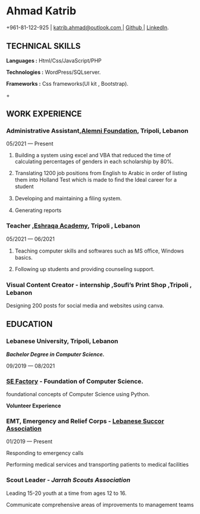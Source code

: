 ﻿

# **Ahmad Katrib**

+961-81-122-925 | <katrib.ahmad@outlook.com>[ ](mailto:katrib.ahmad@outlook.com)| [Github](https://github.com/ahmadkatrib13)[ ](https://github.com/ahmadkatrib13)| [LinkedIn](https://www.linkedin.com/in/ahmad-katrib/).

## **TECHNICAL SKILLS**

**Languages :** Html/Css/JavaScript/PHP

**Technologies :** WordPress/SQLserver.

**Frameworks :** Css frameworks(UI kit , Bootstrap).

\+

## **WORK EXPERIENCE**

### **Administrative Assistant,[Alemni Foundation](https://alemni-foundation.com/), Tripoli, Lebanon**

05/2021 — Present


1. Building a system using excel and VBA that reduced the time of calculating percentages of genders in each scholarship by 80%.
1. Translating 1200 job positions from English to Arabic in order of listing them into Holland Test which is made to ﬁnd the Ideal career for a student


1. Developing and maintaining a ﬁling system.

1. Generating reports

### **Teacher ,[Eshraqa Academy](http://ahdaf-foundation.com/sub-org/%d9%85%d8%a4%d8%b3%d8%b3%d8%a9-%d8%a5%d8%b4%d8%b1%d8%a7%d9%82%d8%a9/), Tripoli , Lebanon**
05/2021 — 06/2021

1. Teaching computer skills and softwares such as MS oﬃce, Windows basics.

1. Following up students and providing counseling support.

### **Visual Content Creator - internship ,Souﬁ’s Print Shop ,Tripoli , Lebanon** 

Designing 200 posts for social media and websites using canva.

##  **EDUCATION**

### **Lebanese University,** Tripoli, Lebanon

___Bachelor Degree in Computer Science.___

09/2019 — 08/2021

### [**SE Factory**](https://sefactory.io) - Foundation of Computer Science.



foundational concepts of Computer Science using Python.

**Volunteer Experience**

### **EMT, Emergency and Relief Corps - [ Lebanese Succor Association](https://www.erc-lb.org/)[ ](https://www.erc-lb.org/)**

01/2019 — Present


Responding to emergency calls

Performing medical services and transporting patients to medical facilities

### **Scout Leader** -  ___Jarrah Scouts Association___

Leading 15-20 youth at a time from ages 12 to 16.

Communicate comprehensive areas of improvements to management teams


